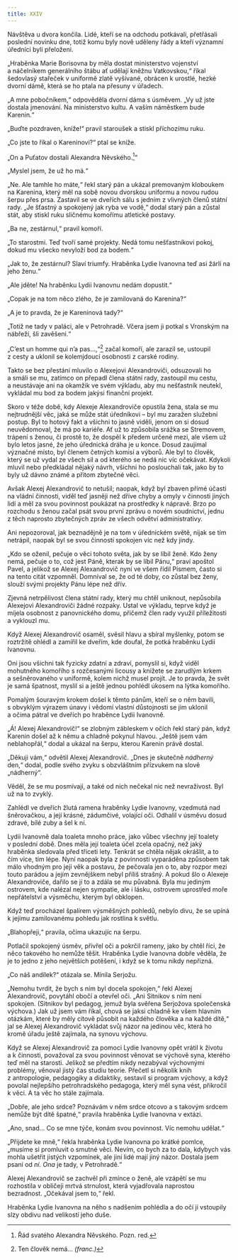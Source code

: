 ```yaml
---
title: XXIV
---
```


Návštěva u dvora končila. Lidé, kteří se na odchodu potkávali, přetřásali poslední novinku dne, totiž komu byly nově uděleny řády a kteří významní úředníci byli přeloženi.

„Hraběnka Marie Borisovna by měla dostat ministerstvo vojenství a náčelníkem generálního štábu ať udělají kněžnu Vatkovskou,“ říkal šedovlasý stařeček v uniformě zlatě vyšívané, obrácen k urostlé, hezké dvorní dámě, která se ho ptala na přesuny v úřadech.

„A mne pobočníkem,“ odpověděla dvorní dáma s úsměvem. „Vy už jste dostala jmenování. Na ministerstvo kultu. A vaším náměstkem bude Karenin.“

„Buďte pozdraven, kníže!“ pravil staroušek a stiskl příchozímu ruku.

„Co jste to říkal o Kareninovi?“ ptal se kníže.

„On a Puťatov dostali Alexandra Něvského.[^6]“

„Myslel jsem, že už ho má.“

„Ne. Ale tamhle ho máte,“ řekl starý pán a ukázal premovaným kloboukem na Karenina, který měl na sobě novou dvorskou uniformu a novou rudou šerpu přes prsa. Zastavil se ve dveřích sálu s jedním z vlivných členů státní rady. „Je šťastný a spokojený jak ryba ve vodě,“ dodal starý pán a zůstal stát, aby stiskl ruku sličnému komořímu atletické postavy.

„Ba ne, zestárnul,“ pravil komoří.

„To starostmi. Teď tvoří samé projekty. Nedá tomu nešťastníkovi pokoj, dokud mu všecko nevyloží bod za bodem.“

„Jak to, že zestárnul? Slaví triumfy. Hraběnka Lydie Ivanovna teď asi žárlí na jeho ženu.“

„Ale jděte! Na hraběnku Lydii Ivanovnu nedám dopustit.“

„Copak je na tom něco zlého, že je zamilovaná do Karenina?“

„A je to pravda, že je Kareninová tady?“

„Totiž ne tady v paláci, ale v Petrohradě. Včera jsem ji potkal s Vronským na nábřeží, šli zavěšeni.“

„C’est un homme qui n’a pas…,“[^7] začal komoří, ale zarazil se, ustoupil z cesty a uklonil se kolemjdoucí osobnosti z carské rodiny.

Takto se bez přestání mluvilo o Alexejovi Alexandroviči, odsuzovali ho a smáli se mu, zatímco on přepadl člena státní rady, zastoupil mu cestu, a neustávaje ani na okamžik ve svém výkladu, aby mu nešťastník neutekl, vykládal mu bod za bodem jakýsi finanční projekt.

Skoro v téže době, kdy Alexeje Alexandroviče opustila žena, stala se mu nejtrudnější věc, jaká se může stát úředníkovi – byl mu zaražen služební postup. Byl to hotový fakt a všichni to jasně viděli, jenom on si dosud neuvědomoval, že má po kariéře. Ať už to způsobila srážka se Stremovem, trápení s ženou, či prostě to, že dospěl k předem určené mezi, ale všem už bylo letos jasné, že jeho úřednická dráha je u konce. Dosud zaujímal význačné místo, byl členem četných komisí a výborů. Ale byl to člověk, který se už vydal ze všech sil a od kterého se nedá nic víc očekávat. Kdykoli mluvil nebo předkládal nějaký návrh, všichni ho poslouchali tak, jako by to byly už dávno známé a přitom zbytečné věci.

Avšak Alexej Alexandrovič to netušil; naopak, když byl zbaven přímé účasti na vládní činnosti, viděl teď jasněji než dříve chyby a omyly v činnosti jiných lidí a měl za svou povinnost poukázat na prostředky k nápravě. Brzo po rozchodu s ženou začal psát svou první zprávu o novém soudnictví, jednu z těch naprosto zbytečných zpráv ze všech odvětví administrativy.

Ani nepozoroval, jak beznadějně je na tom v úřednickém světě, nijak se tím netrápil, naopak byl se svou činností spokojen víc než kdy jindy.

„Kdo se oženil, pečuje o věci tohoto světa, jak by se líbil ženě. Kdo ženy nemá, pečuje o to, což jest Páně, kterak by se líbil Pánu,“ praví apoštol Pavel, a jelikož se Alexej Alexandrovič nyní ve všem řídil Písmem, často si na tento citát vzpomněl. Domníval se, že od té doby, co zůstal bez ženy, slouží svými projekty Pánu lépe než dřív.

Zjevná netrpělivost člena státní rady, který mu chtěl uniknout, nepůsobila Alexejovi Alexandroviči žádné rozpaky. Ustal ve výkladu, teprve když je míjela osobnost z panovnického domu, přičemž člen rady využil příležitosti a vyklouzl mu.

Když Alexej Alexandrovič osaměl, svěsil hlavu a sbíral myšlenky, potom se roztržitě ohlédl a zamířil ke dveřím, kde doufal, že potká hraběnku Lydii Ivanovnu.

Oni jsou všichni tak fyzicky zdatní a zdraví, pomyslil si, když viděl mohutného komořího s rozčesanými licousy a knížete se zarudlým krkem a sešněrovaného v uniformě, kolem nichž musel projít. Je to pravda, že svět je samá špatnost, myslil si a ještě jednou pohlédl úkosem na lýtka komořího.

Pomalým šouravým krokem došel k těmto pánům, kteří se o něm bavili, s obvyklým výrazem únavy i vědomí vlastní důstojnosti se jim uklonil a očima pátral ve dveřích po hraběnce Lydii Ivanovně.

„Á! Alexej Alexandrovič!“ se zlobným zábleskem v očích řekl starý pán, když Karenin došel až k němu a chladně pokynul hlavou. „Ještě jsem vám neblahopřál,“ dodal a ukázal na šerpu, kterou Karenin právě dostal.

„Děkuji vám,“ odvětil Alexej Alexandrovič. „Dnes je skutečně _nádherný_ den,“ dodal, podle svého zvyku s obzvláštním přízvukem na slově „nádherný“.

Věděl, že se mu posmívají, a také od nich nečekal nic než nevraživost. Byl už na to zvyklý.

Zahlédl ve dveřích žlutá ramena hraběnky Lydie Ivanovny, vze­dmu­tá nad šněrovačkou, a její krásné, zádumčivé, volající oči. Odhalil v úsměvu dosud zdravé, bílé zuby a šel k ní.

Lydii Ivanovně dala toaleta mnoho práce, jako vůbec všechny její toalety v poslední době. Dnes měla její toaleta účel zcela opačný, než jaký hraběnka sledovala před třiceti lety. Tenkrát se chtěla nějak okrášlit, a to čím více, tím lépe. Nyní naopak byla z povinnosti vyparáděna způsobem tak málo vhodným pro její věk a postavu, že pečovala jen o to, aby rozpor mezi touto parádou a jejím zevnějškem nebyl příliš strašný. A pokud šlo o Alexeje Alexandroviče, dařilo se jí to a zdála se mu půvabná. Byla mu jediným ostrovem, kde nalézal nejen sympatie, ale i lásku, ostrovem uprostřed moře nepřátelství a výsměchu, kterým byl obklopen.

Když teď procházel špalírem výsměšných pohledů, nebylo divu, že se upíná k jejímu zamilovanému pohledu jak rostlina k světlu.

„Blahopřeji,“ pravila, očima ukazujíc na šerpu.

Potlačil spokojený úsměv, přivřel oči a pokrčil rameny, jako by chtěl říci, že něco takového ho nemůže těšit. Hraběnka Lydie Ivanovna dobře věděla, že je to jedno z jeho největších potěšení, i když se k tomu nikdy nepřizná.

„Co náš andílek?“ otázala se. Mínila Serjožu.

„Nemohu tvrdit, že bych s ním byl docela spokojen,“ řekl Alexej Alexandrovič, povytáhl obočí a otevřel oči. „Ani Sitnikov s ním není spokojen. (Sitnikov byl pedagog, jemuž byla svěřena Serjožova společenská výchova.) Jak už jsem vám říkal, chová se jaksi chladně ke všem hlavním otázkám, které by měly citově působit na každého člověka a na každé dítě,“ jal se Alexej Alexandrovič vykládat svůj názor na jedinou věc, která ho kromě úřadu ještě zajímala, na synovu výchovu.

Když se Alexej Alexandrovič za pomoci Lydie Ivanovny opět vrátil k životu a k činnosti, považoval za svou povinnost věnovat se výchově syna, kterého teď měl na starosti. Jelikož se předtím nikdy nezabýval výchovnými problémy, věnoval jistý čas studiu teorie. Přečetl si několik knih z antropologie, pedagogiky a didaktiky, sestavil si program výchovy, a když povolal nejlepšího petrohradského pedagoga, který měl syna vést, přikročil k věci. A ta věc ho stále zajímala.

„Dobře, ale jeho srdce? Poznávám v něm srdce otcovo a s takovým srdcem nemůže být dítě špatné,“ pravila hraběnka Lydie Ivanovna v extázi.

„Ano, snad… Co se mne týče, konám svou povinnost. Víc nemohu udělat.“

„Přijdete ke mně,“ řekla hraběnka Lydie Ivanovna po krátké pomlce, „musíme si promluvit o smutné věci. Nevím, co bych za to dala, kdybych vás mohla ušetřit jistých vzpomínek, ale jiní lidé mají jiný názor. Dostala jsem psaní od _ní. Ona_ je tady, v Petrohradě.“

Alexej Alexandrovič se zachvěl při zmínce o ženě, ale vzápětí se mu rozhostila v obličeji mrtvá strnulost, která vyjadřovala naprostou bezradnost. „Očekával jsem to,“ řekl.

Hraběnka Lydie Ivanovna na něho s nadšením pohlédla a do očí jí vstoupily slzy obdivu nad velikostí jeho duše.

  

[^6]: Řád svatého Alexandra Něvského. Pozn. red.

[^7]: Ten člověk nemá... _(franc.)_
